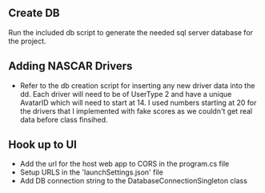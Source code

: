 ## Create DB
Run the included db script to generate the needed sql server database for the project.

## Adding NASCAR Drivers

- Refer to the db creation script for inserting any new driver data into the dd. Each driver will need to be of UserType 2 and have a unique AvatarID which will need to start at 14. I used numbers starting at 20 for the drivers that I implemented with fake scores as we couldn't get real data before class finsihed.

## Hook up to UI

- Add the url for the host web app to CORS in the program.cs file
- Setup URLS in the 'launchSettings.json' file
- Add DB connection string to the DatabaseConnectionSingleton class
